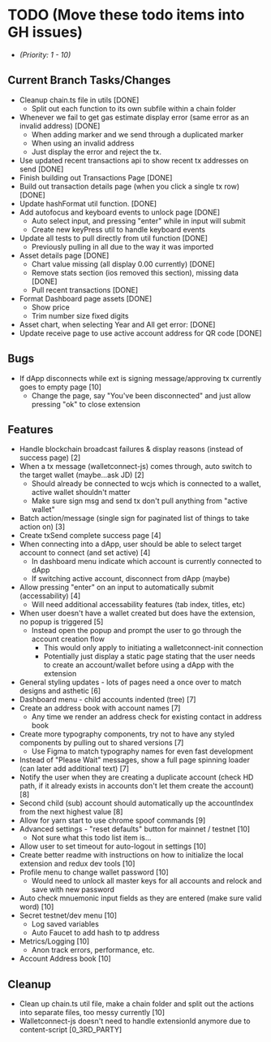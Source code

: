 # TODO (Move these todo items into GH issues)
* _(Priority: 1 - 10)_

## Current Branch Tasks/Changes
* Cleanup chain.ts file in utils [DONE]
  - Split out each function to its own subfile within a chain folder
* Whenever we fail to get gas estimate display error (same error as an invalid address) [DONE]
  - When adding marker and we send through a duplicated marker
  - When using an invalid address
  - Just display the error and reject the tx.
* Use updated recent transactions api to show recent tx addresses on send [DONE]
* Finish building out Transactions Page [DONE]
* Build out transaction details page (when you click a single tx row) [DONE]
* Update hashFormat util function. [DONE]
* Add autofocus and keyboard events to unlock page [DONE]
  - Auto select input, and pressing "enter" while in input will submit
  - Create new keyPress util to handle keyboard events
* Update all tests to pull directly from util function [DONE]
  - Previously pulling in all due to the way it was imported
* Asset details page [DONE]
  - Chart value missing (all display 0.00 currently) [DONE]
  - Remove stats section (ios removed this section), missing data [DONE]
  - Pull recent transactions [DONE]
* Format Dashboard page assets [DONE]
  - Show price
  - Trim number size fixed digits
* Asset chart, when selecting Year and All get error: [DONE]
* Update receive page to use active account address for QR code [DONE]

## Bugs
* If dApp disconnects while ext is signing message/approving tx currently goes to empty page [10]
  - Change the page, say "You've been disconnected" and just allow pressing "ok" to close extension

## Features
* Handle blockchain broadcast failures & display reasons (instead of success page) [2]
* When a tx message (walletconnect-js) comes through, auto switch to the target wallet (maybe...ask JD) [2]
  - Should already be connected to wcjs which is connected to a wallet, active wallet shouldn't matter
  - Make sure sign msg and send tx don't pull anything from "active wallet"
* Batch action/message (single sign for paginated list of things to take action on) [3]
* Create txSend complete success page [4]
* When connecting into a dApp, user should be able to select target account to connect (and set active) [4]
  - In dashboard menu indicate which account is currently connected to dApp
  - If switching active account, disconnect from dApp (maybe)
* Allow pressing "enter" on an input to automatically submit (accessability) [4]
  - Will need additional accessability features (tab index, titles, etc)
* When user doesn't have a wallet created but does have the extension, no popup is triggered [5]
  - Instead open the popup and prompt the user to go through the account creation flow
    - This would only apply to initiating a walletconnect-init connection
    - Potentially just display a static page stating that the user needs to create an account/wallet before using a dApp with the extension
* General styling updates - lots of pages need a once over to match designs and asthetic [6]
* Dashboard menu - child accounts indented (tree) [7]
* Create an address book with account names [7]
  - Any time we render an address check for existing contact in address book
* Create more typography components, try not to have any styled components by pulling out to shared versions [7]
  - Use Figma to match typography names for even fast development
* Instead of "Please Wait" messages, show a full page spinning loader (can later add additional text) [7]
* Notify the user when they are creating a duplicate account (check HD path, if it already exists in accounts don't let them create the account) [8]
* Second child (sub) account should automatically up the accountIndex from the next highest value [8]
* Allow for yarn start to use chrome spoof commands [9]
* Advanced settings - "reset defaults" button for mainnet / testnet [10]
  - Not sure what this todo list item is...
* Allow user to set timeout for auto-logout in settings [10]
* Create better readme with instructions on how to initialize the local extension and redux dev tools [10]
* Profile menu to change wallet password [10]
  - Would need to unlock all master keys for all accounts and relock and save with new password
* Auto check mnuemonic input fields as they are entered (make sure valid word) [10]
* Secret testnet/dev menu [10]
  - Log saved variables
  - Auto Faucet to add hash to tp address
* Metrics/Logging [10]
  - Anon track errors, performance, etc.
* Account Address book [10]

## Cleanup
* Clean up chain.ts util file, make a chain folder and split out the actions into separate files, too messy currently [10]
* Walletconnect-js doesn't need to handle extensionId anymore due to content-script [0_3RD_PARTY]
